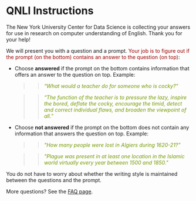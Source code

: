 # QNLI Instructions

The New York University Center for Data Science is collecting your answers for use in research on computer understanding of English. Thank you for your help!
<br/>

We will present you with a question and a prompt. <span style="color:rgb(153, 0, 0)">Your job is to figure out if the prompt (on the bottom) contains an answer to the question (on top)</span>: 

+ Choose **answered** if the prompt on the bottom contains information that offers an answer to the question on top. Example:

	> > <span style="color:rgb(115, 153, 0)"> _“What would a teacher do for someone who is cocky?”_ </span>

	> > <span style="color:rgb(115, 153, 0)"> _“The function of the teacher is to pressure the lazy, inspire the bored, deflate the cocky, encourage the timid, detect and correct individual flaws, and broaden the viewpoint of all.”_  </span>

+ Choose **not answered** if the prompt on the bottom does not contain any information that answers the question on top. Example:
	
	> > <span style="color:rgb(115, 153, 0)"> _"How many people were lost in Algiers during 1620-21?”_ </span>

	> > <span style="color:rgb(115, 153, 0)"> _"Plague was present in at least one location in the Islamic world virtually every year between 1500 and 1850."_ </span>


You do not have to worry about whether the writing style is maintained between the questions and the prompt.

More questions? See the [FAQ page](https://nyu-mll.github.io/GLUE-human-performance/qnli-faq).
